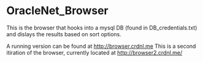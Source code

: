 # OracleNet_Browser

This is the browser that hooks into a mysql DB (found in DB_credentials.txt) and dislays the results based on sort options.

A running version can be found at http://browser.crdnl.me
This is a second itiration of the browser, currently located at http://browser2.crdnl.me/
